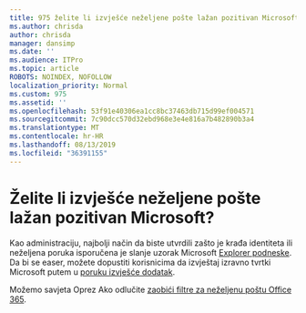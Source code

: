 ```yaml
---
title: 975 želite li izvješće neželjene pošte lažan pozitivan Microsoft?
ms.author: chrisda
author: chrisda
manager: dansimp
ms.date: ''
ms.audience: ITPro
ms.topic: article
ROBOTS: NOINDEX, NOFOLLOW
localization_priority: Normal
ms.custom: 975
ms.assetid: ''
ms.openlocfilehash: 53f91e40306ea1cc8bc37463db715d99ef004571
ms.sourcegitcommit: 7c90dcc570d32ebd968e3e4e816a7b482890b3a4
ms.translationtype: MT
ms.contentlocale: hr-HR
ms.lasthandoff: 08/13/2019
ms.locfileid: "36391155"
---
```

# <a name="would-you-like-to-report-a-spam-false-positive-to-microsoft"></a>Želite li izvješće neželjene pošte lažan pozitivan Microsoft?

Kao administraciju, najbolji način da biste utvrdili zašto je krađa identiteta ili neželjena poruka isporučena je slanje uzorak Microsoft [Explorer podneske](https://protection.office.com/reportsubmission). Da bi se easer, možete dopustiti korisnicima da izvještaj izravno tvrtki Microsoft putem u [poruku izvješće dodatak](https://appsource.microsoft.com/product/office/WA104381180?src=office&tab=Overview).

Možemo savjeta Oprez Ako odlučite [zaobići filtre za neželjenu poštu Office 365](https://docs.microsoft.com/exchange/troubleshoot/antispam/cautions-against-bypassing-spam-filters).
